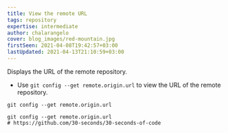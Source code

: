 ```yaml
---
title: View the remote URL
tags: repository
expertise: intermediate
author: chalarangelo
cover: blog_images/red-mountain.jpg
firstSeen: 2021-04-08T19:42:57+03:00
lastUpdated: 2021-04-13T21:10:59+03:00
---
```


Displays the URL of the remote repository.

- Use `git config --get remote.origin.url` to view the URL of the remote repository.

```shell
git config --get remote.origin.url
```

```shell
git config --get remote.origin.url
# https://github.com/30-seconds/30-seconds-of-code
```
